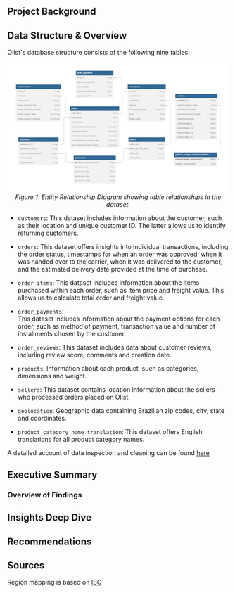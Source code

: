 ## Project Background

## Data Structure & Overview
Olist´s database structure consists of the following nine tables:

<p align="center">
  <img src="visuals/ERD_olist.png" alt="ERD" width="900">
  <br>
  <em>Figure 1: Entity Relationship Diagram showing table relationships in the dataset.</em>
</p>

  
- `customers`: This dataset includes information about the customer, such as their location and unique customer ID. The latter allows us to identify returning customers.  

- `orders`: This dataset offers insights into individual transactions, including the order status, timestamps for when an order was approved, when it was handed over to the carrier, when it was delivered to the customer, and the estimated delivery date provided at the time of purchase.

- `order_items`: This dataset includes information about the items purchased within each order, such as item price and freight value. This allows us to calculate total order and freight value.

- `order_payments`:  
This dataset includes information about the payment options for each order, such as method of payment, transaction value and number of installments chosen by the customer.

- `order_reviews`: 
This dataset includes data about customer reviews, including review score, comments and creation date. 

- `products`: 
Information about each product, such as categories, dimensions and weight.  

- `sellers`: 
This dataset contains location information about the sellers who processed orders placed on Olist.

- `geolocation`: 
Geographic data containing Brazilian zip codes, city, state and coordinates.

- `product_category_name_translation`: 
This dataset offers English translations for all product category names.

A detailed account of data inspection and cleaning can be found [here](data_cleaning.md)
## Executive Summary
### Overview of Findings

## Insights Deep Dive

## Recommendations

## Sources 
Region mapping is based on [ISO](https://www.iso.org/obp/ui/#iso:code:3166:BR) 
